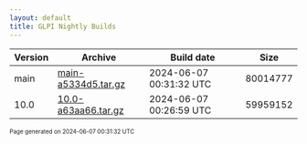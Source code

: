 ```yaml
---
layout: default
title: GLPI Nightly Builds
---
```


Version|Archive|Build date|Size
---|---|---|---
main|[main-a5334d5.tar.gz](main-a5334d5.tar.gz)|2024-06-07 00:31:32 UTC|80014777
10.0|[10.0-a63aa66.tar.gz](10.0-a63aa66.tar.gz)|2024-06-07 00:26:59 UTC|59959152

<font size="1">Page generated on 2024-06-07 00:31:32 UTC</font>
